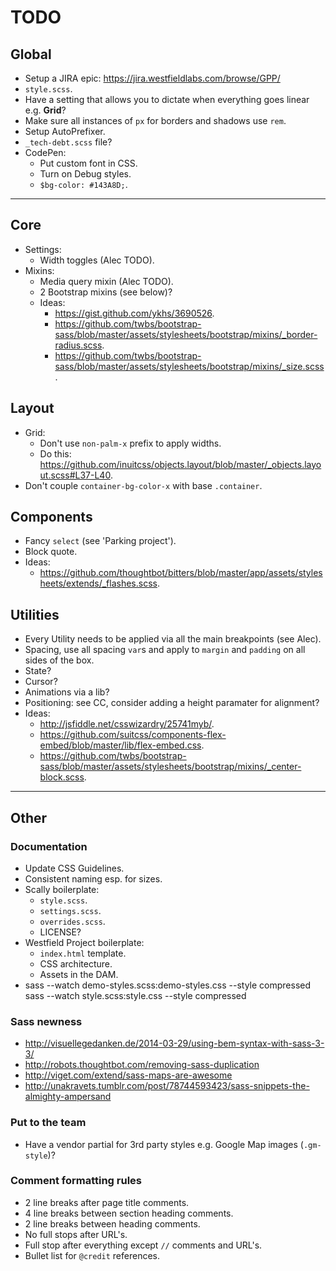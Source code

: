 # TODO

## Global

- Setup a JIRA epic: <https://jira.westfieldlabs.com/browse/GPP/>
- `style.scss`.
- Have a setting that allows you to dictate when everything goes linear e.g. **Grid**?
- Make sure all instances of `px` for borders and shadows use `rem`.
- Setup AutoPrefixer.
- `_tech-debt.scss` file?
- CodePen:
  - Put custom font in CSS.
  - Turn on Debug styles.
  - `$bg-color: #143A8D;`.


---


## Core

- Settings:
  - Width toggles (Alec TODO).
- Mixins:
  - Media query mixin (Alec TODO).
  - 2 Bootstrap mixins (see below)?
  - Ideas:
    - <https://gist.github.com/ykhs/3690526>.
    - <https://github.com/twbs/bootstrap-sass/blob/master/assets/stylesheets/bootstrap/mixins/_border-radius.scss>.
    - <https://github.com/twbs/bootstrap-sass/blob/master/assets/stylesheets/bootstrap/mixins/_size.scss>.

## Layout

- Grid:
  - Don't use `non-palm-x` prefix to apply widths.
  - Do this: <https://github.com/inuitcss/objects.layout/blob/master/_objects.layout.scss#L37-L40>.
- Don't couple `container-bg-color-x` with base `.container`.

## Components

- Fancy `select` (see 'Parking project').
- Block quote.
- Ideas:
  - <https://github.com/thoughtbot/bitters/blob/master/app/assets/stylesheets/extends/_flashes.scss>.

## Utilities

- Every Utility needs to be applied via all the main breakpoints (see Alec).
- Spacing, use all spacing `var`s and apply to `margin` and `padding` on all sides of the box.
- State?
- Cursor?
- Animations via a lib?
- Positioning: see CC, consider adding a height paramater for alignment?
- Ideas:
  - <http://jsfiddle.net/csswizardry/25741myb/>.
  - <https://github.com/suitcss/components-flex-embed/blob/master/lib/flex-embed.css>.
  - <https://github.com/twbs/bootstrap-sass/blob/master/assets/stylesheets/bootstrap/mixins/_center-block.scss>.


---


## Other

### Documentation

- Update CSS Guidelines.
- Consistent naming esp. for sizes.
- Scally boilerplate:
  - `style.scss`.
  - `settings.scss`.
  - `overrides.scss`.
  - LICENSE?
- Westfield Project boilerplate:
  - `index.html` template.
  - CSS architecture.
  - Assets in the DAM.
- sass --watch demo-styles.scss:demo-styles.css --style compressed
  sass --watch style.scss:style.css --style compressed

### Sass newness

- <http://visuellegedanken.de/2014-03-29/using-bem-syntax-with-sass-3-3/>
- <http://robots.thoughtbot.com/removing-sass-duplication>
- <http://viget.com/extend/sass-maps-are-awesome>
- <http://unakravets.tumblr.com/post/78744593423/sass-snippets-the-almighty-ampersand>

### Put to the team

- Have a vendor partial for 3rd party styles e.g. Google Map images (`.gm-style`)?

### Comment formatting rules

- 2 line breaks after page title comments.
- 4 line breaks between section heading comments.
- 2 line breaks between heading comments.
- No full stops after URL's.
- Full stop after everything except `//` comments and URL's.
- Bullet list for `@credit` references.